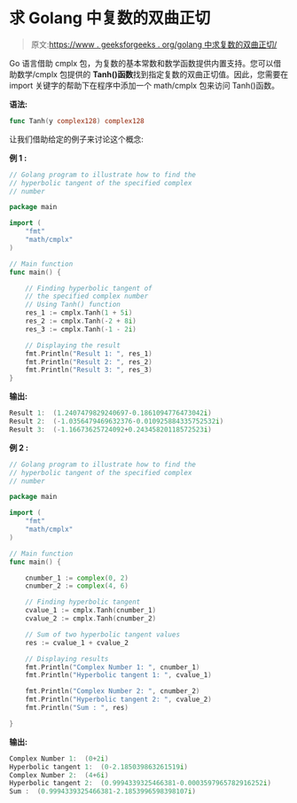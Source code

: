 # 求 Golang 中复数的双曲正切

> 原文:[https://www . geeksforgeeks . org/golang 中求复数的双曲正切/](https://www.geeksforgeeks.org/finding-the-hyperbolic-tangent-of-complex-number-in-golang/)

Go 语言借助 cmplx 包，为复数的基本常数和数学函数提供内置支持。您可以借助数学/cmplx 包提供的 **Tanh()函数**找到指定复数的双曲正切值。因此，您需要在 import 关键字的帮助下在程序中添加一个 math/cmplx 包来访问 Tanh()函数。

**语法:**

```go
func Tanh(y complex128) complex128
```

让我们借助给定的例子来讨论这个概念:

**例 1 :**

```go
// Golang program to illustrate how to find the
// hyperbolic tangent of the specified complex
// number

package main

import (
    "fmt"
    "math/cmplx"
)

// Main function
func main() {

    // Finding hyperbolic tangent of 
    // the specified complex number
    // Using Tanh() function
    res_1 := cmplx.Tanh(1 + 5i)
    res_2 := cmplx.Tanh(-2 + 8i)
    res_3 := cmplx.Tanh(-1 - 2i)

    // Displaying the result
    fmt.Println("Result 1: ", res_1)
    fmt.Println("Result 2: ", res_2)
    fmt.Println("Result 3: ", res_3)
}
```

**输出:**

```go
Result 1:  (1.2407479829240697-0.1861094776473042i)
Result 2:  (-1.0356479469632376-0.010925884335752532i)
Result 3:  (-1.16673625724092+0.24345820118572523i)

```

**例 2 :**

```go
// Golang program to illustrate how to find the
// hyperbolic tangent of the specified complex
// number

package main

import (
    "fmt"
    "math/cmplx"
)

// Main function
func main() {

    cnumber_1 := complex(0, 2)
    cnumber_2 := complex(4, 6)

    // Finding hyperbolic tangent
    cvalue_1 := cmplx.Tanh(cnumber_1)
    cvalue_2 := cmplx.Tanh(cnumber_2)

    // Sum of two hyperbolic tangent values
    res := cvalue_1 + cvalue_2

    // Displaying results
    fmt.Println("Complex Number 1: ", cnumber_1)
    fmt.Println("Hyperbolic tangent 1: ", cvalue_1)

    fmt.Println("Complex Number 2: ", cnumber_2)
    fmt.Println("Hyperbolic tangent 2: ", cvalue_2)
    fmt.Println("Sum : ", res)

}
```

**输出:**

```go
Complex Number 1:  (0+2i)
Hyperbolic tangent 1:  (0-2.185039863261519i)
Complex Number 2:  (4+6i)
Hyperbolic tangent 2:  (0.9994339325466381-0.0003597965782916252i)
Sum :  (0.9994339325466381-2.1853996598398107i)

```